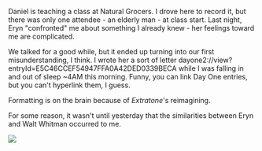Daniel is teaching a class at Natural Grocers. I drove here to record it, but there was only one attendee - an elderly man - at class start. Last night, Eryn "confronted" me about something I already knew - her feelings toward me are complicated.

We talked for a good while, but it ended up turning into our first misunderstanding, I think. I wrote her a sort of letter dayone2://view?entryId=E5C46CCEF54947FFA0A42DED0339BECA while I was falling in and out of sleep ~4AM this morning.
Funny, you can link Day One entries, but you can't hyperlink them, I guess.

Formatting is on the brain because of *Extratone*'s reimagining.

For some reason, it wasn't until yesterday that the similarities between Eryn and Walt Whitman occurred to me.

![](Daniel%20is%20teaching%20a%20class%20at%20Natural%20Grocers.%20I%20drove%20here%20to%20record%20it,%20but%20there%20was%20only%20one%20attendee%20-%20an%20elderly%20man%20-%20at%20class%20start.%20Last%20night,%20Eryn%20%22confronted%22%20me%20about%20something%20I%20already%20knew%20-%20her%20feelings%20toward%20me%20are%20complicated/260488c6e226dacb291400cb77a8ae52.jpeg)
